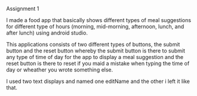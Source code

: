 Assignment 1  

 

I made a food app that basically shows different types of meal  suggestions for different type of hours (morning, mid-morning, afternoon, lunch, and after lunch) using android studio. 

This applications consists of  two different types of buttons, the submit button and the reset button whereby the submit button is there to submit any type of time of day for the app to display a meal suggestion and the reset button is there to reset if you maid a mistake when typing the time of day or wheather you wrote something else. 

 

I used two text displays and named one editName and the other i left it like that. 
